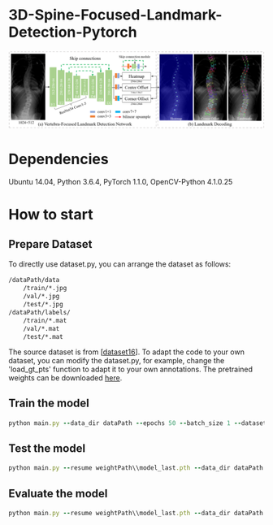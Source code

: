 # 3D-Spine-Focused-Landmark-Detection-Pytorch



<p align="center">
	<img src="imgs/pic2.png", width="800">
</p>

# Dependencies
Ubuntu 14.04, Python 3.6.4, PyTorch 1.1.0, OpenCV-Python 4.1.0.25

# How to start
## Prepare Dataset
To directly use dataset.py, you can arrange the dataset as follows:
```
/dataPath/data
	/train/*.jpg
	/val/*.jpg
	/test/*.jpg
/dataPath/labels/
	/train/*.mat
	/val/*.mat
	/test/*.mat
```
The source dataset is from [[dataset16](http://spineweb.digitalimaginggroup.ca/spineweb/index.php?n=Main.Datasets#Dataset_16.3A_609_spinal_anterior-posterior_x-ray_images)].
To adapt the code to your own dataset, you can modify the dataset.py, for example, change the 'load_gt_pts' function to adapt it to your own annotations. The pretrained weights can be downloaded [here](https://drive.google.com/drive/folders/1LhKnGVE8dUw0nK9_x4vPNY_L7sPY2_aQ?usp=sharing).
	

## Train the model
```ruby
python main.py --data_dir dataPath --epochs 50 --batch_size 1 --dataset spinal --phase train
```

## Test the model
```ruby
python main.py --resume weightPath\\model_last.pth --data_dir dataPath --dataset spinal  --phase test
```


## Evaluate the model
```ruby
python main.py --resume weightPath\\model_last.pth --data_dir dataPath --dataset spinal --phase eval

```
